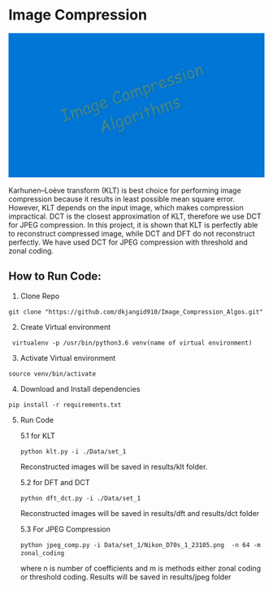 # Image Compression
<img src="ImageCompression_GIF.gif" width="700">

Karhunen–Loève transform (KLT) is best choice for performing image compression because it results in least possible mean square error. However, KLT depends on the input image, which makes compression impractical. DCT is the closest approximation of KLT, therefore we use DCT for JPEG compression. In this project, it is shown that KLT is perfectly able to reconstruct compressed image, while DCT and DFT do not reconstruct perfectly. We have used DCT for JPEG compression with threshold and zonal coding. 

## How to Run Code:
   1. Clone Repo
   ```
   git clone "https://github.com/dkjangid910/Image_Compression_Algos.git"
   ```
   2. Create Virtual environment
   ```
    virtualenv -p /usr/bin/python3.6 venv(name of virtual environment)
   ```
   3. Activate Virtual environment
   ```
   source venv/bin/activate
   ```
   4. Download and Install dependencies 
   ```
   pip install -r requirements.txt 
   ```
   5. Run Code
   
      5.1 for KLT
      ```
      python klt.py -i ./Data/set_1 
      ``` 
      Reconstructed images will be saved in results/klt folder.
      
      5.2 for DFT and DCT
      ```
      python dft_dct.py -i ./Data/set_1
      ```
      Reconstructed images will be saved in results/dft and results/dct folder
      
      5.3 For JPEG Compression 
      ```
      python jpeg_comp.py -i Data/set_1/Nikon_D70s_1_23105.png  -n 64 -m zonal_coding
      ```
      where n is number of coefficients and m is methods either zonal coding or threshold coding. Results will be saved in results/jpeg folder
   

